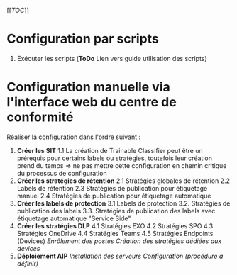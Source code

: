 [[_TOC_]]

# Configuration par scripts
1. Exécuter les scripts (**ToDo** Lien vers guide utilisation des scripts)

# Configuration manuelle via l'interface web du centre de conformité
Réaliser la configuration dans l'ordre suivant :
1. **Créer les SIT**
1.1 La création de Trainable Classifier peut être un prérequis pour certains labels ou stratégies, toutefois leur création prend du temps => ne pas mettre cette configuration en chemin critique du processus de configuration
2. **Créer les stratégies de rétention**
2.1 Stratégies globales de rétention
2.2 Labels de rétention
2.3 Stratégies de publication pour étiquetage manuel
2.4 Stratégies de publication pour étiquetage automatique
3. **Créer les labels de protection**
3.1 Labels de protection
3.2. Stratégies de publication des labels
3.3. Stratégies de publication des labels avec étiquetage automatique "Service Side"
4. **Créer les stratégies DLP**
4.1 Stratégies EXO
4.2 Stratégies SPO
4.3 Stratégies OneDrive
4.4 Stratégies Teams
4.5 Stratégies Endpoints (Devices)
    _Enrôlement des postes_
    _Création des stratégies dédiées aux devices_
5. **Déploiement AIP**
    _Installation des serveurs
    Configuration (procédure à définir)_



